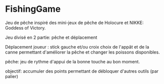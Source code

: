 # FishingGame

Jeu de pêche inspiré des mini-jeux de pêche de Holocure et NIKKE: Goddess of Victory.

Jeu divisé en 2 partie: pêche et déplacement

Déplacement joueur : stick gauche et/ou croix
choix de l'appât et de la canne permettant d'améliorer la pêche et changer les poissons disponibles.

pêche:
jeu de rythme d'appui de la bonne touche au bon moment.


objectif: accumuler des points permettant de débloquer d'autres outils (par palier)
